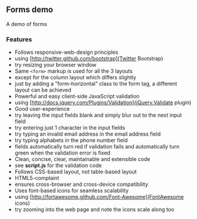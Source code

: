 Forms demo
----------
A demo of forms

### Features

*	Follows responsive-web-design principles
*	using [http://twitter.github.com/bootstrap](Twitter Bootstrap)
*	try resizing your browser window
*	Same `<form>` markup is used for all the 3 layouts
*	except for the column layout which differs slightly
*	just by adding a "form-horizontal" class to the form tag, a different layout can be achieved
*	Powerful and easy client-side JavaScript validation
*	using [http://docs.jquery.com/Plugins/Validation](jQuery.Validate plugin)
*	Good user-experience
*	try leaving the input fields blank and simply blur out to the next input field
*	try entering just 1 character in the input fields
*	try typing an invalid email address in the email address field
*	try typing alphabets in the phone number field
*	fields automatically turn red if validation fails and automatically turn green when the validation error is fixed
*	Clean, concise, clear, maintainable and extensible code
*	see **script.js** for the validation code
*	Follows CSS-based layout, not table-based layout
*	HTML5-complaint
*	ensures cross-browser and cross-device compatibility
*	Uses font-based icons for seamless scalability
*	using [http://fortawesome.github.com/Font-Awesome](FontAwesome icons)
*	try zooming into the web page and note the icons scale along too
